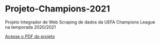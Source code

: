 # Projeto-Champions-2021

Projeto Integrador de Web Scraping de dados da UEFA Champions League na temporada 2020/2021

[Acesse o PDF do projeto](https://github.com/Gabrieljnc/Projeto-Champions-2021/blob/master/002%20-%20Projeto_Integrador_UCL.pdf)
